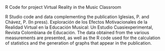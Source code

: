 R Code for project Virtual Reality in the Music Classroom

R Studio code and data complementing the publication Iglesias, P. and Chávez, P. (In press). Exploración de los Efectos Motivacionales de la Realidad Virtual en la Educación Musical: Un Estudio Cuasiexperimental, Revista Colombiana de Educación.
The data obtained from the various measurements are presented, as well as the R code used for the calculation of statistics and the generation of graphs that appear in the publication.
